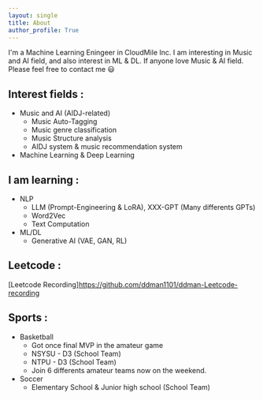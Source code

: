 ```yaml
---
layout: single
title: About
author_profile: True
---
```


I'm a Machine Learning Eningeer in CloudMile Inc. I am interesting in Music and AI field, and also interest in ML & DL. If anyone love Music & AI field. Please feel free to contact me 😃

## Interest fields :
* Music and AI (AIDJ-related)
  * Music Auto-Tagging
  * Music genre classification
  * Music Structure analysis
  * AIDJ system & music recommendation system 
* Machine Learning & Deep Learning

## I am learning :
* NLP
  * LLM (Prompt-Engineering & LoRA), XXX-GPT (Many differents GPTs)
  * Word2Vec
  * Text Computation
* ML/DL
  * Generative AI (VAE, GAN, RL)

## Leetcode :
[Leetcode Recording]https://github.com/ddman1101/ddman-Leetcode-recording

## Sports :
* Basketball 
  * Got once final MVP in the amateur game
  * NSYSU - D3 (School Team)
  * NTPU - D3 (School Team)
  * Join 6 differents amateur teams now on the weekend.
* Soccer
  * Elementary School & Junior high school (School Team)
